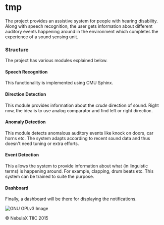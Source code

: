 tmp
===

The project provides an assistive system for people with hearing disability. Along with speech recognition, the user gets information about different auditory events happening around in the environment which completes the experience of a sound sensing unit.

### Structure

The project has various modules explained below.

#### Speech Recognition
This functionality is implemented using CMU Sphinx.

#### Direction Detection
This module provides information about the *crude* direction of sound. Right now, the idea is to use analog comparator and find left or right direction.

#### Anomaly Detection
This module detects anomalous auditory events like knock on doors, car horns etc. The system adapts according to recent sound data and thus doesn't need tuning or extra efforts.

#### Event Detection
This allows the system to provide information about what (in linguistic terms) is happening around. For example, clapping, drum beats etc. This system can be trained to suite the purpose.

#### Dashboard
Finally, a dashboard will be there for displaying the notifications.

![GNU GPLv3 Image](https://www.gnu.org/graphics/gplv3-127x51.png)

© NebulaX TIIC 2015
